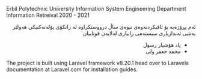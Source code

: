 Erbil Polytechnic University
Information System Engineering Department
Information Retreival 2020 - 2021
<div dir="rtl">

ئەم پڕۆژەیە بۆ تاقیکردنەوەی نیوەی ساڵ درووستکراوە لە زانکۆی پۆلەتەکنیکی هەولێر بەشی ئەندازیاری سیستەمی زانیاری
لەلایەن قوتابیان
* یاد هۆشیار رسول
* محمد جعفر ولی
</div>

The project is built using Laravel framework v8.20.1 head over to Laravels documentation at Laravel.com for installation guides.
